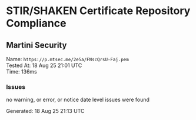# STIR/SHAKEN Certificate Repository Compliance

## Martini Security

Name: `https://p.mtsec.me/2e5a/FNscQrsU-Faj.pem`\
Tested At: 18 Aug 25 21:01 UTC\
Time: 136ms

### Issues

no warning, or error, or notice date level issues were found

Generated: 18 Aug 25 21:13 UTC